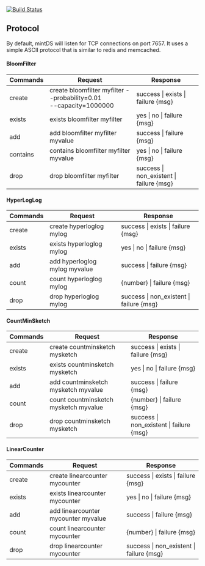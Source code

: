 [![Build Status](https://travis-ci.org/mintDS/mintds-protocol.svg?branch=master)](https://travis-ci.org/mintDS/mintds-protocol)

Protocol
--------

By default, mintDS will listen for TCP connections on port 7657. It uses a simple ASCII protocol that is similar to redis and memcached.

#### BloomFilter

| Commands   | Request                               | Response                                 |
|------------|---------------------------------------|------------------------------------------|
| create     | create bloomfilter myfilter --probability=0.01 <br>--capacity=1000000 | success \| exists \| failure {msg}       |
| exists     | exists bloomfilter myfilter           | yes \| no \| failure {msg}               |
| add        | add bloomfilter myfilter myvalue      | success \| failure {msg}                 |
| contains   | contains bloomfilter myfilter myvalue | yes \| no \| failure {msg}               |
| drop       | drop bloomfilter myfilter             | success \| non_existent \| failure {msg} |

#### HyperLogLog

| Commands   | Request                       | Response                                 |
|------------|-------------------------------|------------------------------------------|
| create     | create hyperloglog mylog      | success \| exists \| failure {msg}       |
| exists     | exists hyperloglog mylog      | yes \| no \| failure {msg}               |
| add        | add hyperloglog mylog myvalue | success \| failure {msg}                 |
| count      | count hyperloglog mylog       | {number} \| failure {msg}                |
| drop       | drop hyperloglog mylog        | success \| non_existent \| failure {msg} |


#### CountMinSketch

| Commands   | Request                               | Response                                 |
|------------|---------------------------------------|------------------------------------------|
| create     | create countminsketch mysketch        | success \| exists \| failure {msg}       |
| exists     | exists countminsketch mysketch        | yes \| no \| failure {msg}               |
| add        | add countminsketch mysketch myvalue   | success \| failure {msg}                 |
| count      | count countminsketch mysketch myvalue | {number} \| failure {msg}                |
| drop       | drop countminsketch mysketch          | success \| non_existent \| failure {msg} |


#### LinearCounter

| Commands   | Request                             | Response                                 |
|------------|-------------------------------------|------------------------------------------|
| create     | create linearcounter mycounter      | success \| exists \| failure {msg}       |
| exists     | exists linearcounter mycounter      | yes \| no \| failure {msg}               |
| add        | add linearcounter mycounter myvalue | success \| failure {msg}                 |
| count      | count linearcounter mycounter       | {number} \| failure {msg}                |
| drop       | drop linearcounter mycounter        | success \| non_existent \| failure {msg} |

